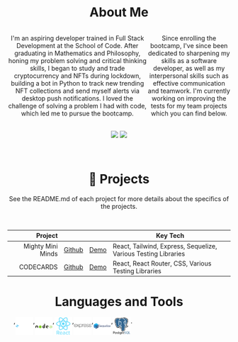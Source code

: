 <h1 align="center">About Me </h1>

<div style='display:flex; justify-content:center'>

<div style='display:flex; justify-content:center' align="center">
<p>
I'm an aspiring developer trained in Full Stack Development at the School of Code. After graduating in Mathematics and Philosophy, honing my problem solving and critical thinking skills, I began to study and trade cryptocurrency and NFTs during lockdown, building a bot in Python to track new trending NFT collections and send myself alerts via desktop push notifications. I loved the challenge of solving a problem I had with code, which led me to pursue the bootcamp. 
</p>
<p>
Since enrolling the bootcamp, I've since been dedicated to sharpening my skills as a software developer, as well as my interpersonal skills such as effective communication and teamwork. I'm currently working on improving the tests for my team projects which you can find below. 
</p>
</div>
</div>
<br>

  <div align="center"> 
  <a href = "mailto: jgregory12098@gmail.com"><img src="https://img.shields.io/badge/-Email-%23333?style=for-the-badge&logo=gmail&logoColor=white" target="_blank"></a>
  <a href="https://www.linkedin.com/in/jonathan-gregory-b725a3203/" target="_blank"><img src="https://img.shields.io/badge/-LinkedIn-%230077B5?style=for-the-badge&logo=linkedin&logoColor=white" target="_blank"></a> 
 </div>
<br><br>

<h1 align="center">💼 Projects</h1>
<p align="center">
See the README.md of each project for more details about the specifics of the projects.

</p>
<br>
<div align="center">

|               Project |                                                            |                                                          | Key Tech                 |
| --------------------: | ---------------------------------------------------------- | -------------------------------------------------------- | -------------------- |
|  Mighty Mini Minds | [Github](https://github.com/dlrodev92/migthy_mini_minds) | [Demo](https://wonderful-paletas-0c1299.netlify.app/)         | React, Tailwind, Express, Sequelize, Various Testing Libraries |
| CODECARDS | [Github](https://github.com/Grego12098/bc14_w7_project-frontend-sorcerers-of-code-Johnny) | [Demo](https://codecards-jg.netlify.app) | React, React Router, CSS, Various Testing Libraries |


<h1>Languages and Tools</h1>
<div style="display:flex; flex-direction:flex-row; margin:1em;" 
        <img src="https://raw.githubusercontent.com/devicons/devicon/master/icons/javascript/javascript-original.svg" alt="JavaScript" width="40" height="40" />,
        <img src="https://raw.githubusercontent.com/devicons/devicon/master/icons/tailwindcss/tailwindcss-original-wordmark.svg" alt="Tailwind CSS" width="40" height="40" />,
        <img src="https://raw.githubusercontent.com/devicons/devicon/master/icons/nodejs/nodejs-original-wordmark.svg" alt="Node.js" width="40" height="40" />,
        <img src="https://raw.githubusercontent.com/devicons/devicon/master/icons/react/react-original-wordmark.svg" alt="React" width="40" height="40" />,
        <img src="https://raw.githubusercontent.com/devicons/devicon/master/icons/express/express-original-wordmark.svg" alt="Express" width="40" height="40" />,
        <img src="https://raw.githubusercontent.com/devicons/devicon/master/icons/sequelize/sequelize-original-wordmark.svg" alt="Sequelize" width="40" height="40" />,
        <img src="https://raw.githubusercontent.com/devicons/devicon/master/icons/postgresql/postgresql-original-wordmark.svg" alt="PostgreSQL" width="40" height="40" />.
</div>


